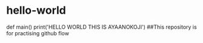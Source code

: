 # hello-world
def main()
print('HELLO WORLD THIS IS AYAANOKOJI')
##This repository is for practising github flow 

